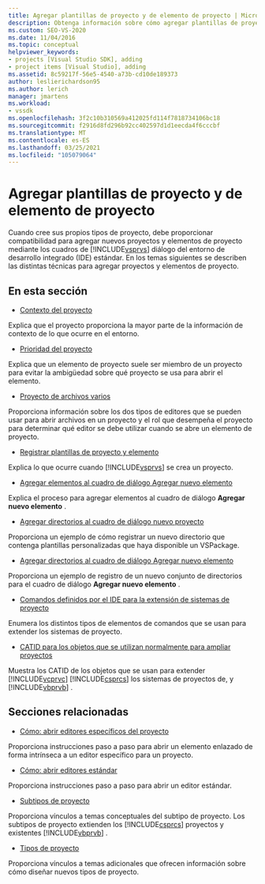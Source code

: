 ```yaml
---
title: Agregar plantillas de proyecto y de elemento de proyecto | Microsoft Docs
description: Obtenga información sobre cómo agregar plantillas de proyecto y de elemento de proyecto a los cuadros de diálogo del entorno de desarrollo integrado (IDE) de Visual Studio.
ms.custom: SEO-VS-2020
ms.date: 11/04/2016
ms.topic: conceptual
helpviewer_keywords:
- projects [Visual Studio SDK], adding
- project items [Visual Studio], adding
ms.assetid: 8c59217f-56e5-4540-a73b-cd10de189373
author: leslierichardson95
ms.author: lerich
manager: jmartens
ms.workload:
- vssdk
ms.openlocfilehash: 3f2c10b310569a412025fd114f7818734106bc18
ms.sourcegitcommit: f2916d8fd296b92cc402597d1d1eecda4f6cccbf
ms.translationtype: MT
ms.contentlocale: es-ES
ms.lasthandoff: 03/25/2021
ms.locfileid: "105079064"
---
```

# <a name="add-project-and-project-item-templates"></a>Agregar plantillas de proyecto y de elemento de proyecto
Cuando cree sus propios tipos de proyecto, debe proporcionar compatibilidad para agregar nuevos proyectos y elementos de proyecto mediante los cuadros de [!INCLUDE[vsprvs](../../code-quality/includes/vsprvs_md.md)] diálogo del entorno de desarrollo integrado (IDE) estándar. En los temas siguientes se describen las distintas técnicas para agregar proyectos y elementos de proyecto.

## <a name="in-this-section"></a>En esta sección
- [Contexto del proyecto](../../extensibility/internals/project-context.md)

 Explica que el proyecto proporciona la mayor parte de la información de contexto de lo que ocurre en el entorno.

- [Prioridad del proyecto](../../extensibility/internals/project-priority.md)

 Explica que un elemento de proyecto suele ser miembro de un proyecto para evitar la ambigüedad sobre qué proyecto se usa para abrir el elemento.

- [Proyecto de archivos varios](../../extensibility/internals/miscellaneous-files-project.md)

 Proporciona información sobre los dos tipos de editores que se pueden usar para abrir archivos en un proyecto y el rol que desempeña el proyecto para determinar qué editor se debe utilizar cuando se abre un elemento de proyecto.

- [Registrar plantillas de proyecto y elemento](../../extensibility/internals/registering-project-and-item-templates.md)

 Explica lo que ocurre cuando [!INCLUDE[vsprvs](../../code-quality/includes/vsprvs_md.md)] se crea un proyecto.

- [Agregar elementos al cuadro de diálogo Agregar nuevo elemento](../../extensibility/internals/adding-items-to-the-add-new-item-dialog-boxes.md)

 Explica el proceso para agregar elementos al cuadro de diálogo **Agregar nuevo elemento** .

- [Agregar directorios al cuadro de diálogo nuevo proyecto](../../extensibility/internals/adding-directories-to-the-new-project-dialog-box.md)

 Proporciona un ejemplo de cómo registrar un nuevo directorio que contenga plantillas personalizadas que haya disponible un VSPackage.

- [Agregar directorios al cuadro de diálogo Agregar nuevo elemento](../../extensibility/internals/adding-directories-to-the-add-new-item-dialog-box.md)

 Proporciona un ejemplo de registro de un nuevo conjunto de directorios para el cuadro de diálogo **Agregar nuevo elemento** .

- [Comandos definidos por el IDE para la extensión de sistemas de proyecto](../../extensibility/internals/ide-defined-commands-for-extending-project-systems.md)

 Enumera los distintos tipos de elementos de comandos que se usan para extender los sistemas de proyecto.

- [CATID para los objetos que se utilizan normalmente para ampliar proyectos](../../extensibility/internals/catids-for-objects-that-are-typically-used-to-extend-projects.md)

 Muestra los CATID de los objetos que se usan para extender [!INCLUDE[vcprvc](../../code-quality/includes/vcprvc_md.md)] [!INCLUDE[csprcs](../../data-tools/includes/csprcs_md.md)] los sistemas de proyectos de, y [!INCLUDE[vbprvb](../../code-quality/includes/vbprvb_md.md)] .

## <a name="related-sections"></a>Secciones relacionadas
- [Cómo: abrir editores específicos del proyecto](../../extensibility/how-to-open-project-specific-editors.md)

 Proporciona instrucciones paso a paso para abrir un elemento enlazado de forma intrínseca a un editor específico para un proyecto.

- [Cómo: abrir editores estándar](../../extensibility/how-to-open-standard-editors.md)

 Proporciona instrucciones paso a paso para abrir un editor estándar.

- [Subtipos de proyecto](../../extensibility/internals/project-subtypes.md)

 Proporciona vínculos a temas conceptuales del subtipo de proyecto. Los subtipos de proyecto extienden los [!INCLUDE[csprcs](../../data-tools/includes/csprcs_md.md)] proyectos y existentes [!INCLUDE[vbprvb](../../code-quality/includes/vbprvb_md.md)] .

- [Tipos de proyecto](../../extensibility/internals/project-types.md)

 Proporciona vínculos a temas adicionales que ofrecen información sobre cómo diseñar nuevos tipos de proyecto.
